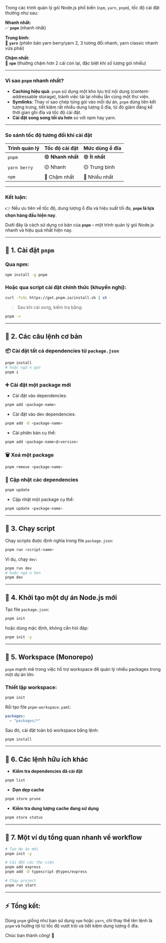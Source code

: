 Trong các trình quản lý gói Node.js phổ biến (`npm`, `yarn`, `pnpm`), tốc độ cài đặt thường như sau:

**Nhanh nhất:**  
✅ **`pnpm`** (nhanh nhất)

**Trung bình:**  
🔸 **`yarn`** (phiên bản yarn berry/yarn 2, 3 tương đối nhanh, yarn classic nhanh vừa phải)

**Chậm nhất:**  
🔹 **`npm`** (thường chậm hơn 2 cái còn lại, đặc biệt khi số lượng gói nhiều)

---

### Vì sao `pnpm` nhanh nhất?

- **Caching hiệu quả**: `pnpm` sử dụng một kho lưu trữ nội dung (content-addressable storage), tránh việc tải lại nhiều lần cùng một thư viện.  
- **Symlinks**: Thay vì sao chép từng gói vào mỗi dự án, `pnpm` dùng liên kết tượng trưng, tiết kiệm rất nhiều dung lượng ổ đĩa, từ đó giảm đáng kể thời gian ghi đĩa và tốc độ cài đặt.
- **Cài đặt song song tối ưu hơn** so với npm hay yarn.

---

### So sánh tốc độ tương đối khi cài đặt

| Trình quản lý | Tốc độ cài đặt | Mức dùng ổ đĩa |
|---------------|----------------|----------------|
| `pnpm`        | 🟢 **Nhanh nhất** | 🟢 **Ít nhất** |
| `yarn berry`  | 🟡 Nhanh         | 🟡 Trung bình  |
| `npm`         | 🔴 Chậm nhất     | 🔴 Nhiều nhất  |

---

### Kết luận:

👉 Nếu ưu tiên về tốc độ, dung lượng ổ đĩa và hiệu suất tối đa, **`pnpm` là lựa chọn hàng đầu hiện nay**.


Dưới đây là cách sử dụng cơ bản của **`pnpm`** – một trình quản lý gói Node.js nhanh và hiệu quả nhất hiện nay.

---

## 🚀 **1. Cài đặt `pnpm`**

### Qua npm:

```bash
npm install -g pnpm
```

### Hoặc qua script cài đặt chính thức (khuyến nghị):

```bash
curl -fsSL https://get.pnpm.io/install.sh | sh -
```

> Sau khi cài xong, kiểm tra bằng:
```bash
pnpm -v
```

---

## 🚀 **2. Các câu lệnh cơ bản**

### 📦 **Cài đặt tất cả dependencies từ `package.json`**

```bash
pnpm install
# hoặc ngắn gọn
pnpm i
```

### ➕ **Cài đặt một package mới**

- Cài đặt vào dependencies:

```bash
pnpm add <package-name>
```

- Cài đặt vào dev dependencies:

```bash
pnpm add -D <package-name>
```

- Cài phiên bản cụ thể:

```bash
pnpm add <package-name>@<version>
```

### 🗑️ **Xoá một package**

```bash
pnpm remove <package-name>
```

### 🔄 **Cập nhật các dependencies**

```bash
pnpm update
```

- Cập nhật một package cụ thể:

```bash
pnpm update <package-name>
```

---

## 🚀 **3. Chạy script**

Chạy scripts được định nghĩa trong file `package.json`:

```bash
pnpm run <script-name>
```

Ví dụ, chạy `dev`:

```bash
pnpm run dev
# hoặc ngắn hơn
pnpm dev
```

---

## 🚀 **4. Khởi tạo một dự án Node.js mới**

Tạo file `package.json`:

```bash
pnpm init
```

hoặc dùng mặc định, không cần hỏi đáp:

```bash
pnpm init -y
```

---

## 🚀 **5. Workspace (Monorepo)**

`pnpm` mạnh mẽ trong việc hỗ trợ workspace để quản lý nhiều packages trong một dự án lớn:

### Thiết lập workspace:

```bash
pnpm init
```

Rồi tạo file `pnpm-workspace.yaml`:

```yaml
packages:
  - "packages/*"
```

Sau đó, cài đặt toàn bộ workspace bằng lệnh:

```bash
pnpm install
```

---

## 🚀 **6. Các lệnh hữu ích khác**

- **Kiểm tra dependencies đã cài đặt**

```bash
pnpm list
```

- **Dọn dẹp cache**

```bash
pnpm store prune
```

- **Kiểm tra dung lượng cache đang sử dụng**

```bash
pnpm store status
```

---

## 🚀 **7. Một ví dụ tổng quan nhanh về workflow**

```bash
# Tạo dự án mới
pnpm init -y

# Cài đặt các thư viện
pnpm add express
pnpm add -D typescript @types/express

# Chạy project
pnpm run start
```

---

## ⚡ **Tổng kết:**

Dùng `pnpm` giống như bạn sử dụng `npm` hoặc `yarn`, chỉ thay thế tên lệnh là `pnpm` và hưởng lợi từ tốc độ vượt trội và tiết kiệm dung lượng ổ đĩa.

Chúc bạn thành công! 🎯